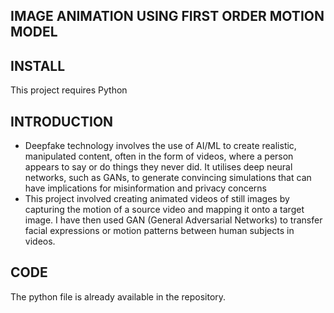## IMAGE ANIMATION USING FIRST ORDER MOTION MODEL
[](https://www.embs.org/pulse/wp-content/uploads/sites/13/2020/08/Mertz_AI-scaled-1-1536x864.jpg)
## INSTALL
This project requires Python 
## INTRODUCTION 
* Deepfake technology involves the use of AI/ML to create realistic, manipulated content, often in the form of videos, where a person appears to say or do things they never did. It utilises deep neural networks, such as GANs, to generate convincing simulations that can have implications for misinformation and privacy concerns
* This project involved creating animated videos of still images by capturing the motion of a source video and mapping it onto a target image. I have then used GAN (General Adversarial Networks) to transfer facial expressions or motion patterns between human subjects in videos.  
## CODE
The python file  is already available in the repository. 



